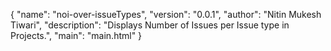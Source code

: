 {
  "name": "noi-over-issueTypes",
  "version": "0.0.1",
  "author": "Nitin Mukesh Tiwari",
  "description": "Displays Number of Issues per Issue type in Projects.",
  "main": "main.html"
}
